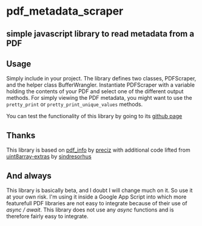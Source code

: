 # pdf_metadata_scraper
## simple javascript library to read metadata from a PDF

## Usage
Simply include in your project. The library defines two classes, PDFScraper, and the helper class BufferWrangler. 
Instantiate PDFScraper with a variable holding the contents of your PDF and select one of the different output
methods. For simply viewing the PDF metadata, you might want to use the ```pretty_print``` or ```pretty_print_unique_values``` methods.

You can test the functionality of this library by going to its [github page](https://genosse-c.github.io/pdf_metadata_scraper/)

## Thanks
This library is based on [pdf_info](https://github.com/preciz/pdf_info) by [preciz](https://github.com/preciz) with additional code
lifted from [uint8array-extras](https://github.com/sindresorhus/uint8array-extras) by [sindresorhus](https://github.com/sindresorhus)

## And always
This library is basically beta, and I doubt I will change much on it. So use it at your own risk. I'm using it inside a
Google App Script into which more featurefull PDF libraries are not easy to integrate because of their use of 
*async / await*. This library does not use any *async* functions and is therefore fairly easy to integrate.

